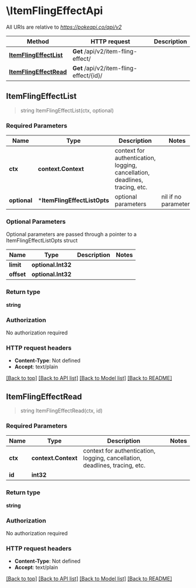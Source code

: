 # \ItemFlingEffectApi

All URIs are relative to *https://pokeapi.co/api/v2*

Method | HTTP request | Description
------------- | ------------- | -------------
[**ItemFlingEffectList**](ItemFlingEffectApi.md#ItemFlingEffectList) | **Get** /api/v2/item-fling-effect/ | 
[**ItemFlingEffectRead**](ItemFlingEffectApi.md#ItemFlingEffectRead) | **Get** /api/v2/item-fling-effect/{id}/ | 



## ItemFlingEffectList

> string ItemFlingEffectList(ctx, optional)



### Required Parameters


Name | Type | Description  | Notes
------------- | ------------- | ------------- | -------------
**ctx** | **context.Context** | context for authentication, logging, cancellation, deadlines, tracing, etc.
 **optional** | ***ItemFlingEffectListOpts** | optional parameters | nil if no parameters

### Optional Parameters

Optional parameters are passed through a pointer to a ItemFlingEffectListOpts struct


Name | Type | Description  | Notes
------------- | ------------- | ------------- | -------------
 **limit** | **optional.Int32**|  | 
 **offset** | **optional.Int32**|  | 

### Return type

**string**

### Authorization

No authorization required

### HTTP request headers

- **Content-Type**: Not defined
- **Accept**: text/plain

[[Back to top]](#) [[Back to API list]](../README.md#documentation-for-api-endpoints)
[[Back to Model list]](../README.md#documentation-for-models)
[[Back to README]](../README.md)


## ItemFlingEffectRead

> string ItemFlingEffectRead(ctx, id)



### Required Parameters


Name | Type | Description  | Notes
------------- | ------------- | ------------- | -------------
**ctx** | **context.Context** | context for authentication, logging, cancellation, deadlines, tracing, etc.
**id** | **int32**|  | 

### Return type

**string**

### Authorization

No authorization required

### HTTP request headers

- **Content-Type**: Not defined
- **Accept**: text/plain

[[Back to top]](#) [[Back to API list]](../README.md#documentation-for-api-endpoints)
[[Back to Model list]](../README.md#documentation-for-models)
[[Back to README]](../README.md)

